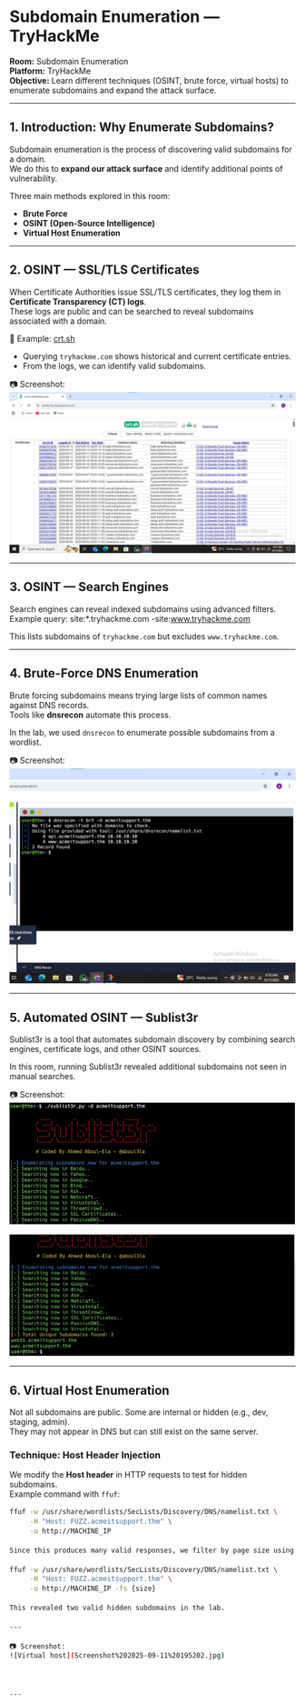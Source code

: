 # Subdomain Enumeration — TryHackMe

**Room:** Subdomain Enumeration  
**Platform:** TryHackMe  
**Objective:** Learn different techniques (OSINT, brute force, virtual hosts) to enumerate subdomains and expand the attack surface.

---

## 1. Introduction: Why Enumerate Subdomains?
Subdomain enumeration is the process of discovering valid subdomains for a domain.  
We do this to **expand our attack surface** and identify additional points of vulnerability.  

Three main methods explored in this room:  
- **Brute Force**  
- **OSINT (Open-Source Intelligence)**  
- **Virtual Host Enumeration**  

---

## 2. OSINT — SSL/TLS Certificates
When Certificate Authorities issue SSL/TLS certificates, they log them in **Certificate Transparency (CT) logs**.  
These logs are public and can be searched to reveal subdomains associated with a domain.  

🔗 Example: [crt.sh](https://crt.sh)  
- Querying `tryhackme.com` shows historical and current certificate entries.  
- From the logs, we can identify valid subdomains.  

📷 Screenshot:  
![crt.sh search](Screenshot%202025-09-17%20041658.jpg)

---

## 3. OSINT — Search Engines
Search engines can reveal indexed subdomains using advanced filters.  
Example query:
site:*.tryhackme.com -site:www.tryhackme.com

This lists subdomains of `tryhackme.com` but excludes `www.tryhackme.com`.  

---

## 4. Brute-Force DNS Enumeration
Brute forcing subdomains means trying large lists of common names against DNS records.  
Tools like **dnsrecon** automate this process.  

In the lab, we used `dnsrecon` to enumerate possible subdomains from a wordlist.  

📷 Screenshot:  
![dnsrecon brute force](Screenshot%202025-09-17%20041901.jpg)

---

## 5. Automated OSINT — Sublist3r
Sublist3r is a tool that automates subdomain discovery by combining search engines, certificate logs, and other OSINT sources.  

In this room, running Sublist3r revealed additional subdomains not seen in manual searches.  

📷 Screenshot:  
![Sublist3r results](Screenshot%202025-09-17%20042031.jpg)

![Sublist3r results](Screenshot%202025-09-17%20042109.jpg)

---

## 6. Virtual Host Enumeration
Not all subdomains are public. Some are internal or hidden (e.g., dev, staging, admin).  
They may not appear in DNS but can still exist on the same server.  

### Technique: Host Header Injection
We modify the **Host header** in HTTP requests to test for hidden subdomains.  
Example command with `ffuf`:
```bash
ffuf -w /usr/share/wordlists/SecLists/Discovery/DNS/namelist.txt \
     -H "Host: FUZZ.acmeitsupport.thm" \
     -u http://MACHINE_IP

Since this produces many valid responses, we filter by page size using the -fs switch:

ffuf -w /usr/share/wordlists/SecLists/Discovery/DNS/namelist.txt \
     -H "Host: FUZZ.acmeitsupport.thm" \
     -u http://MACHINE_IP -fs {size}

This revealed two valid hidden subdomains in the lab.

---

📷 Screenshot:
![Virtual host](Screenshot%202025-09-11%20195202.jpg)



---
